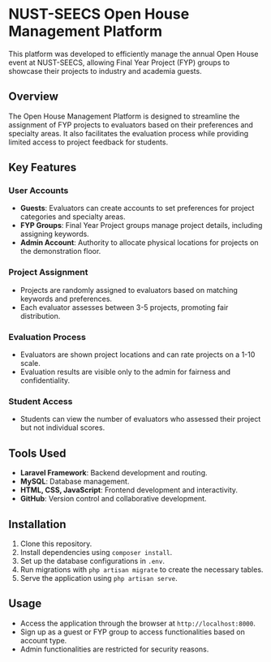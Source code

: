 
# NUST-SEECS Open House Management Platform

This platform was developed to efficiently manage the annual Open House event at NUST-SEECS, allowing Final Year Project (FYP) groups to showcase their projects to industry and academia guests.

## Overview

The Open House Management Platform is designed to streamline the assignment of FYP projects to evaluators based on their preferences and specialty areas. It also facilitates the evaluation process while providing limited access to project feedback for students.

## Key Features

### User Accounts

- **Guests**: Evaluators can create accounts to set preferences for project categories and specialty areas.
- **FYP Groups**: Final Year Project groups manage project details, including assigning keywords.
- **Admin Account**: Authority to allocate physical locations for projects on the demonstration floor.

### Project Assignment

- Projects are randomly assigned to evaluators based on matching keywords and preferences.
- Each evaluator assesses between 3-5 projects, promoting fair distribution.

### Evaluation Process

- Evaluators are shown project locations and can rate projects on a 1-10 scale.
- Evaluation results are visible only to the admin for fairness and confidentiality.

### Student Access

- Students can view the number of evaluators who assessed their project but not individual scores.

## Tools Used

- **Laravel Framework**: Backend development and routing.
- **MySQL**: Database management.
- **HTML, CSS, JavaScript**: Frontend development and interactivity.
- **GitHub**: Version control and collaborative development.

## Installation

1. Clone this repository.
2. Install dependencies using `composer install`.
3. Set up the database configurations in `.env`.
4. Run migrations with `php artisan migrate` to create the necessary tables.
5. Serve the application using `php artisan serve`.

## Usage

- Access the application through the browser at `http://localhost:8000`.
- Sign up as a guest or FYP group to access functionalities based on account type.
- Admin functionalities are restricted for security reasons.

